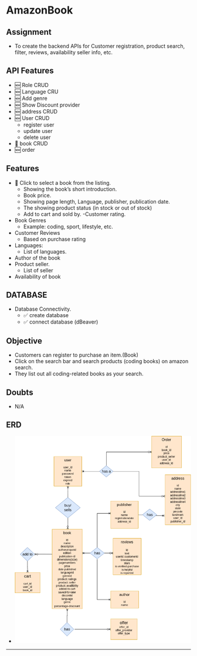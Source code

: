 # AmazonBook


## Assignment 
- To create the backend APIs for Customer registration, product search, filter, reviews, availability seller info, etc.


## API Features
- 🆕 Role CRUD
- 🆕 Language CRU
- 🆕 Add genre
- 🆕 Show Discount provider
- 🆕 address CRUD
- 🆕 User CRUD 
	- register user
	- update user 
	- delete user
- 🔄 book CRUD 
- 🆕 order


## Features
- 🔄 Click to select a book from the listing.
	- Showing the book’s short introduction. 
	- Book price.
	- Showing page length, Language, publisher, publication date.
	- The showing product status (in stock or out of stock)
	- Add to cart and sold by.
	-Customer rating.
- Book Genres
	- Example: coding, sport, lifestyle, etc.
- Customer Reviews
	- Based on purchase rating
- Languages:
	- List of languages.
- Author of the book
- Product seller.
	- List of seller 
- Availability of book

## DATABASE
- Database Connectivity.
  - ✅ create database 
  - ✅ connect database (dBeaver)  

## Objective
- Customers can register to purchase an item.(Book)
- Click on the search bar and search products (coding books) on amazon search.
- They list out all coding-related books as your search.

## Doubts

- N/A
## ERD
 - ![ERD]( https://github.com/sp18-interns/bhavesh-intern/blob/main/24%20may%202022/Amazonbook/AmazonBookv3.drawio.png "AmazonBook ERD")

*********************************************************************************************